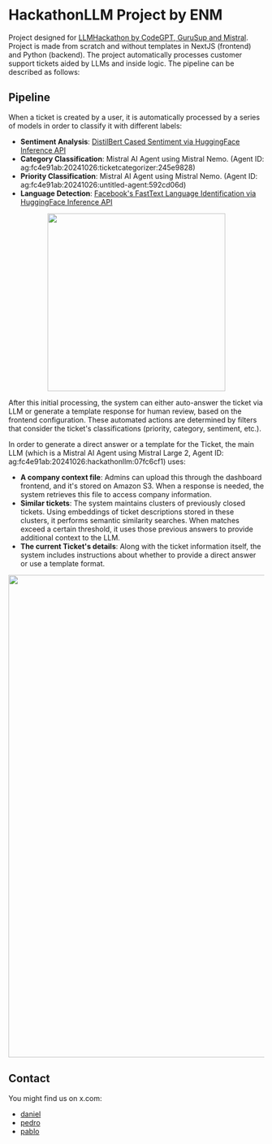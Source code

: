 # HackathonLLM Project by ENM

Project designed for [LLMHackathon by CodeGPT, GuruSup and Mistral](https://llmhackathon.dev/). Project is made from scratch and without templates in NextJS (frontend) and Python (backend). The project automatically processes customer support tickets aided by LLMs and inside logic. The pipeline can be described as follows:

## Pipeline

When a ticket is created by a user, it is automatically processed by a series of models in order to classify it with different labels:
- **Sentiment Analysis**: [DistilBert Cased Sentiment via HuggingFace Inference API](https://huggingface.co/lxyuan/distilbert-base-multilingual-cased-sentiments-student)
- **Category Classification**: Mistral AI Agent using Mistral Nemo. (Agent ID: ag:fc4e91ab:20241026:ticketcategorizer:245e9828)
- **Priority Classification**: Mistral AI Agent using Mistral Nemo. (Agent ID: ag:fc4e91ab:20241026:untitled-agent:592cd06d)
- **Language Detection**: [Facebook's FastText Language Identification via HuggingFace Inference API](https://huggingface.co/facebook/fasttext-language-identification)

<p align="center">
  <img src="https://github.com/user-attachments/assets/b61dff65-bc0b-4112-b64c-171ca3d3d19b" width="350" height="auto">
</p>


After this initial processing, the system can either auto-answer the ticket via LLM or generate a template response for human review, based on the frontend configuration. These automated actions are determined by filters that consider the ticket's classifications (priority, category, sentiment, etc.).

In order to generate a direct answer or a template for the Ticket, the main LLM (which is a Mistral AI Agent using Mistral Large 2, Agent ID: ag:fc4e91ab:20241026:hackathonllm:07fc6cf1) uses:
- **A company context file**: Admins can upload this through the dashboard frontend, and it's stored on Amazon S3. When a response is needed, the system retrieves this file to access company information.
- **Similar tickets**: The system maintains clusters of previously closed tickets. Using embeddings of ticket descriptions stored in these clusters, it performs semantic similarity searches. When matches exceed a certain threshold, it uses those previous answers to provide additional context to the LLM.
- **The current Ticket's details**: Along with the ticket information itself, the system includes instructions about whether to provide a direct answer or use a template format.

<p align="center">
  <img src="https://github.com/user-attachments/assets/08267c27-4c0b-44bb-af41-af427856eee3" width="950" height="auto">
</p>

## Contact
You might find us on x.com:

- <a href="https://x.com/neocathedral" target="_blank">daniel</a>
- <a href="https://x.com/_setPedro" target="_blank">pedro</a>
- <a href="https://x.com/rodmarkun" target="_blank">pablo</a>
